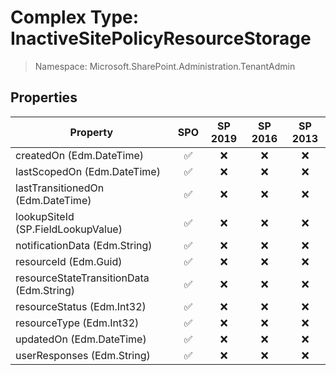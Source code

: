 # Complex Type: InactiveSitePolicyResourceStorage

> Namespace: Microsoft.SharePoint.Administration.TenantAdmin

## Properties

Property | SPO | SP 2019 | SP 2016 | SP 2013
----------|:---:|:-------:|:-------:|:-------:
createdOn (Edm.DateTime) | ✅ | ❌ | ❌ | ❌
lastScopedOn (Edm.DateTime) | ✅ | ❌ | ❌ | ❌
lastTransitionedOn (Edm.DateTime) | ✅ | ❌ | ❌ | ❌
lookupSiteId (SP.FieldLookupValue) | ✅ | ❌ | ❌ | ❌
notificationData (Edm.String) | ✅ | ❌ | ❌ | ❌
resourceId (Edm.Guid) | ✅ | ❌ | ❌ | ❌
resourceStateTransitionData (Edm.String) | ✅ | ❌ | ❌ | ❌
resourceStatus (Edm.Int32) | ✅ | ❌ | ❌ | ❌
resourceType (Edm.Int32) | ✅ | ❌ | ❌ | ❌
updatedOn (Edm.DateTime) | ✅ | ❌ | ❌ | ❌
userResponses (Edm.String) | ✅ | ❌ | ❌ | ❌